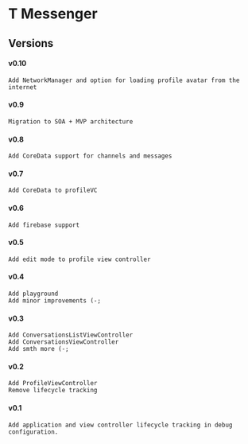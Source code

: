#  T Messenger
## Versions
#### v0.10
```
Add NetworkManager and option for loading profile avatar from the internet
``` 
#### v0.9
```
Migration to SOA + MVP architecture
``` 
#### v0.8
```
Add CoreData support for channels and messages
``` 
#### v0.7
```
Add CoreData to profileVC
``` 
#### v0.6
```
Add firebase support
``` 
#### v0.5
```
Add edit mode to profile view controller
``` 
#### v0.4
```
Add playground
Add minor improvements (-;
``` 
#### v0.3
```
Add ConversationsListViewController
Add ConversationsViewController
Add smth more (-;
``` 
#### v0.2
```
Add ProfileViewController
Remove lifecycle tracking
``` 
#### v0.1
```
Add application and view controller lifecycle tracking in debug configuration.
``` 
